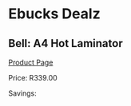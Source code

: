 
# Ebucks Dealz
## Bell: A4 Hot Laminator
[Product Page](https://www.ebucks.com/web/shop/productSelected.do?prodId=524300287&catId=714962196)

Price: R339.00

Savings: 


	